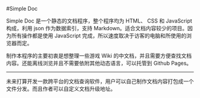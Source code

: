 #Simple Doc

Simple Doc 是一个静态的文档程序，整个程序均为 HTML、 CSS 和 JavaScript 构成，利用 json 作为数据索引，支持 Markdown。适合文档内容较少的项目。因为所有操作都是使用 JavaScript 完成，所以速度取决于访客的电脑和所使用的浏览器而定。

制作本程序的主要初衷是想整理一些游戏 Wiki 的中文档，并且需要方便查找文档内容。还能离线浏览并且不需要依附其他动态语言，可以托管到 Github Pages。

-----------

未来打算开发一款跨平台的文档查询软件，用户可以自己制作文档内容打包成一个文件分发。而且作者可以自定义文档升级地址。